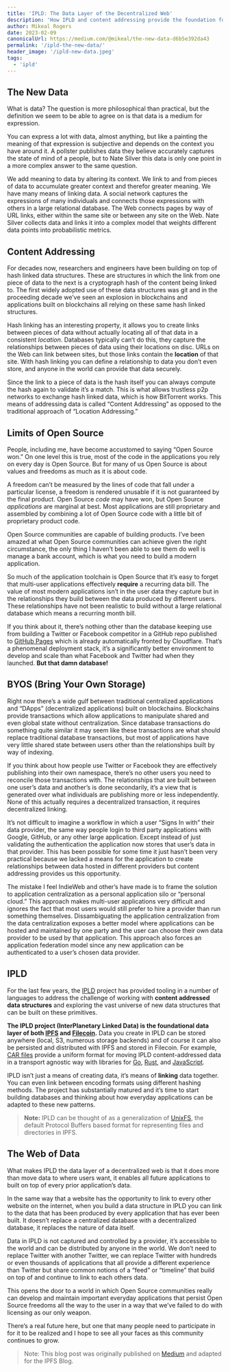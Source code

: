 ```yaml
---
title: 'IPLD: The Data Layer of the Decentralized Web'
description: 'How IPLD and content addressing provide the foundation for the decentralized web'
author: Mikeal Rogers
date: 2023-02-09
canonicalUrl: https://medium.com/@mikeal/the-new-data-d6b5e392da43
permalink: '/ipld-the-new-data/'
header_image: '/ipld-new-data.jpeg'
tags:
  - 'ipld'
---
```


## The New Data

What is data? The question is more philosophical than practical, but the definition we seem to be able to agree on is that data is a medium for expression.

You can express a lot with data, almost anything, but like a painting the meaning of that expression is subjective and depends on the context you have around it. A pollster publishes data they believe accurately captures the state of mind of a people, but to Nate Silver this data is only one point in a more complex answer to the same question.

We add meaning to data by altering its context. We link to and from pieces of data to accumulate greater context and therefor greater meaning. We have many means of linking data. A social network captures the expressions of many individuals and connects those expressions with others in a large relational database. The Web connects pages by way of URL links, either within the same site or between any site on the Web. Nate Silver collects data and links it into a complex model that weights different data points into probabilistic metrics.

## Content Addressing

For decades now, researchers and engineers have been building on top of hash linked data structures. These are structures in which the link from one piece of data to the next is a cryptograph hash of the content being linked to. The first widely adopted use of these data structures was git and in the proceeding decade we’ve seen an explosion in blockchains and applications built on blockchains all relying on these same hash linked structures.

Hash linking has an interesting property, it allows you to create links between pieces of data without actually locating all of that data in a consistent _location_. Databases typically can’t do this, they capture the relationships between pieces of data using their locations on disc. URLs on the Web can link between sites, but those links contain the **location** of that site. With hash linking you can define a relationship to data you don’t even store, and anyone in the world can provide that data securely.

Since the link to a piece of data is the hash itself you can always compute the hash again to validate it’s a match. This is what allows trustless p2p networks to exchange hash linked data, which is how BitTorrent works. This means of addressing data is called “Content Addressing” as opposed to the traditional approach of “Location Addressing.”

## Limits of Open Source

People, including me, have become accustomed to saying “Open Source won.” On one level this is true, most of the code in the applications you rely on every day is Open Source. But for many of us Open Source is about values and freedoms as much as it is about code.

A freedom can’t be measured by the lines of code that fall under a particular license, a freedom is rendered unusable if it is not guaranteed by the final product. Open Source _code_ may have won, but Open Source _applications_ are marginal at best. Most applications are still proprietary and assembled by combining a lot of Open Source code with a little bit of proprietary product code.

Open Source communities are capable of building products. I’ve been amazed at what Open Source communities can achieve given the right circumstance, the only thing I haven’t been able to see them do well is manage a bank account, which is what you need to build a modern application.

So much of the application toolchain is Open Source that it’s easy to forget that multi-user applications effectively **require** a recurring data bill. The value of most modern applications isn’t in the user data they capture but in the relationships they build between the data produced by different users. These relationships have not been realistic to build without a large relational database which means a recurring month bill.

If you think about it, there’s nothing other than the database keeping use from building a Twitter or Facebook competitor in a GitHub repo published to [GitHub Pages](https://pages.github.com/) which is already automatically fronted by Cloudflare. That’s a phenomenal deployment stack, it’s a significantly better environment to develop and scale than what Facebook and Twitter had when they launched. **But that damn database!**

## BYOS (Bring Your Own Storage)

Right now there’s a wide gulf between traditional centralized applications and “DApps” (decentralized applications) built on blockchains. Blockchains provide transactions which allow applications to manipulate shared and even global state without centralization. Since database transactions do something quite similar it may seem like these transactions are what should replace traditional database transactions, but most of applications have very little shared state between users other than the relationships built by way of indexing.

If you think about how people use Twitter or Facebook they are effectively publishing into their own namespace, there’s no other users you need to reconcile those transactions with. The relationships that are built between one user’s data and another’s is done secondarily, it’s a view that is generated over what individuals are publishing more or less independently. None of this actually requires a decentralized transaction, it requires decentralized linking.

It’s not difficult to imagine a workflow in which a user “Signs In with” their data provider, the same way people login to third party applications with Google, GitHub, or any other large application. Except instead of just validating the authentication the application now stores that user’s data in that provider. This has been possible for some time it just hasn’t been very practical because we lacked a means for the application to create relationships between data hosted in different providers but content addressing provides us this opportunity.

The mistake I feel IndieWeb and other’s have made is to frame the solution to application centralization as a personal application silo or “personal cloud.” This approach makes multi-user applications very difficult and ignores the fact that most users would still prefer to hire a provider than run something themselves. Dissambiguating the application centralization from the data centralization exposes a better model where applications can be hosted and maintained by one party and the user can choose their own data provider to be used by that application. This approach also forces an application federation model since any new application can be authenticated to a user’s chosen data provider.

## IPLD

For the last few years, the [IPLD](https://ipld.io/) project has provided tooling in a number of languages to address the challenge of working with **content addressed data structures** and exploring the vast universe of new data structures that can be built on these primitives.

**The IPLD project (InterPlanetary Linked Data) is the foundational data layer of both [IPFS](https://ipfs.tech/) and [Filecoin](https://filecoin.io/).** Data you create in IPLD can be stored anywhere (local, S3, numerous storage backends) and of course it can also be persisted and distributed with IPFS and stored in Filecoin. For example, [CAR files](https://ipld.io/specs/transport/car/carv1/) provide a uniform format for moving IPLD content-addressed data in a transport agnostic way with libraries for [Go](https://github.com/ipld/go-car), [Rust](https://crates.io/crates/iroh-car), and [JavaScript](https://github.com/ipld/js-car).

IPLD isn’t just a means of creating data, it’s means of **linking** data together. You can even link between encoding formats using different hashing methods. The project has substantially matured and it’s time to start building databases and thinking about how everyday applications can be adapted to these new patterns.

> **Note:** IPLD can be thought of as a generalization of [UnixFS](https://docs.ipfs.tech/concepts/file-systems/#unix-file-system-unixfs), the default Protocol Buffers based format for representing files and directories in IPFS.

## The Web of Data

What makes IPLD the data layer of a decentralized web is that it does more than move data to where users want, it enables all future applications to built on top of every prior application’s data.

In the same way that a website has the opportunity to link to every other website on the internet, when you build a data structure in IPLD you can link to the data that has been produced by every application that has ever been built. It doesn’t replace a centralized database with a decentralized database, it replaces the nature of data itself.

Data in IPLD is not captured and controlled by a provider, it’s accessible to the world and can be distributed by anyone in the world. We don’t need to replace Twitter with another Twitter, we can replace Twitter with hundreds or even thousands of applications that all provide a different experience than Twitter but share common notions of a “feed” or “timeline” that build on top of and continue to link to each others data.

This opens the door to a world in which Open Source communities really can develop and maintain important everyday applications that persist Open Source freedoms all the way to the user in a way that we’ve failed to do with licensing as our only weapon.

There’s a real future here, but one that many people need to participate in for it to be realized and I hope to see all your faces as this community continues to grow.

> Note: This blog post was originally published on [Medium](https://medium.com/@mikeal/the-new-data-d6b5e392da43) and adapted for the IPFS Blog.